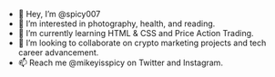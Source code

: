 - 👋 Hey, I’m @spicy007
- 👀 I’m interested in photography, health, and reading.
- 🌱 I’m currently learning HTML & CSS and Price Action Trading.
- 💞️ I’m looking to collaborate on crypto marketing projects and tech career advancement.
- 📫 Reach me @mikeyisspicy on Twitter and Instagram.

<!---
spicy007/spicy007 is a ✨ special ✨ repository because its `README.md` (this file) appears on your GitHub profile.
You can click the Preview link to take a look at your changes.
--->
